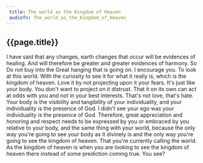 ```yaml
---
 title: The world as the Kingdom of Heaven
 audiofn: The_world_as_the_Kingdom_of_Heaven
---
```


## {{page.title}}

I have said that any changes, earth changes that occur will be evidences
of healing. And will therefore be greater and greater evidences of
harmony. So Do not buy into the Great hanging that is going on. I
encourage you. To look at this world. With the curiosity to see it for
what it really is, which is the kingdom of heaven. Love it by not
projecting upon it your fears. It's just like your body. You don't want
to project on it distrust. That it on its own can act at odds with you
and not in your best interests. That's not love, that's hate. Your body
is the visibility and tangibility of your individuality, and your
individuality is the presence of God. I didn't see your ego was your
individuality is the presence of God. Therefore, great appreciation and
honoring and respect needs to be expressed by you or embraced by you
relative to your body, and the same thing with your world, because the
only way you're going to see your body as it divinely is and the only
way you're going to see the kingdom of heaven. That you're currently
calling the world. As the kingdom of heaven is when you are looking to
see the kingdom of heaven there instead of some prediction coming true.
You see?

